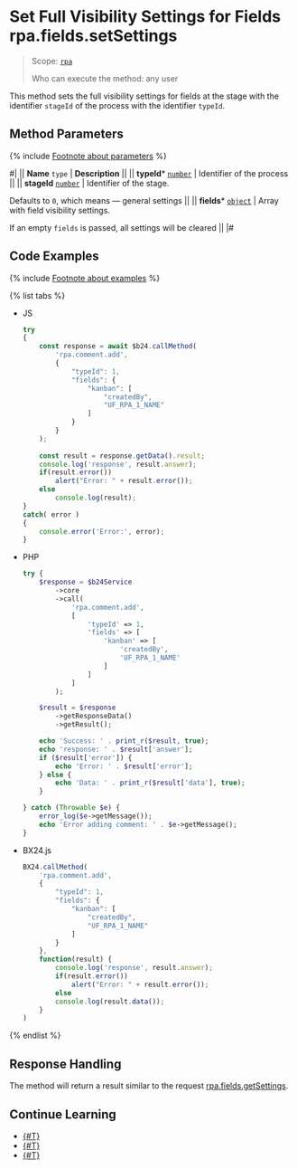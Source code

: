 # Set Full Visibility Settings for Fields rpa.fields.setSettings

> Scope: [`rpa`](../../../scopes/permissions.md)
>
> Who can execute the method: any user

This method sets the full visibility settings for fields at the stage with the identifier `stageId` of the process with the identifier `typeId`.

## Method Parameters

{% include [Footnote about parameters](../../../../_includes/required.md) %}

#|
|| **Name**
`type` | **Description** ||
|| **typeId*** 
[`number`](../../../data-types.md) | Identifier of the process ||
|| **stageId** 
[`number`](../../../data-types.md) | Identifier of the stage.

Defaults to `0`, which means — general settings ||
|| **fields*** 
[`object`](../../../data-types.md) | Array with field visibility settings.

If an empty `fields` is passed, all settings will be cleared ||
|#

## Code Examples

{% include [Footnote about examples](../../../../_includes/examples.md) %}

{% list tabs %}

- JS


    ```js
    try
    {
    	const response = await $b24.callMethod(
    		'rpa.comment.add',
    		{
    			"typeId": 1,
    			"fields": {
    				"kanban": [
    					"createdBy",
    					"UF_RPA_1_NAME"
    				]
    			}
    		}
    	);
    	
    	const result = response.getData().result;
    	console.log('response', result.answer);
    	if(result.error())
    		alert("Error: " + result.error());
    	else
    		console.log(result);
    }
    catch( error )
    {
    	console.error('Error:', error);
    }
    ```

- PHP


    ```php
    try {
        $response = $b24Service
            ->core
            ->call(
                'rpa.comment.add',
                [
                    'typeId' => 1,
                    'fields' => [
                        'kanban' => [
                            'createdBy',
                            'UF_RPA_1_NAME'
                        ]
                    ]
                ]
            );
    
        $result = $response
            ->getResponseData()
            ->getResult();
    
        echo 'Success: ' . print_r($result, true);
        echo 'response: ' . $result['answer'];
        if ($result['error']) {
            echo 'Error: ' . $result['error'];
        } else {
            echo 'Data: ' . print_r($result['data'], true);
        }
    
    } catch (Throwable $e) {
        error_log($e->getMessage());
        echo 'Error adding comment: ' . $e->getMessage();
    }
    ```

- BX24.js

    ```js
    BX24.callMethod(
        'rpa.comment.add',
        {
            "typeId": 1,
            "fields": {
                "kanban": [
                    "createdBy",
                    "UF_RPA_1_NAME"
                ]
            }
        },
        function(result) {
            console.log('response', result.answer);
            if(result.error())
                alert("Error: " + result.error());
            else
            console.log(result.data());
        }
    )
    ```

{% endlist %}

## Response Handling

The method will return a result similar to the request [rpa.fields.getSettings](./rpa-fields-get-settings.md).

## Continue Learning 

- [{#T}](./index.md)
- [{#T}](./rpa-fields-get-settings.md)
- [{#T}](./rpa-fields-set-visibility-settings.md)